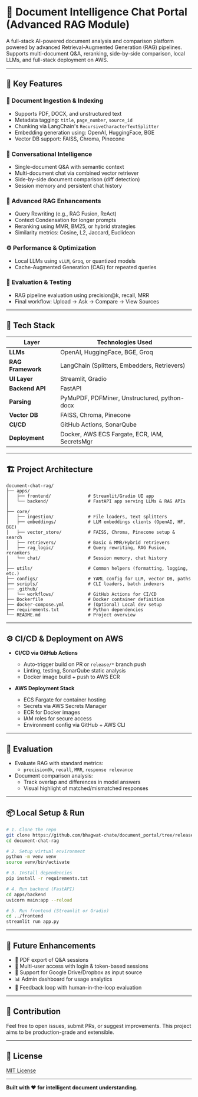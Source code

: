 # 🧠 Document Intelligence Chat Portal (Advanced RAG Module)

A full-stack AI-powered document analysis and comparison platform powered by advanced Retrieval-Augmented Generation (RAG) pipelines. Supports multi-document Q&A, reranking, side-by-side comparison, local LLMs, and full-stack deployment on AWS.

---

## 🚀 Key Features

### 📄 Document Ingestion & Indexing
- Supports PDF, DOCX, and unstructured text
- Metadata tagging: `title`, `page_number`, `source_id`
- Chunking via LangChain's `RecursiveCharacterTextSplitter`
- Embedding generation using: OpenAI, HuggingFace, BGE
- Vector DB support: FAISS, Chroma, Pinecone

### 💬 Conversational Intelligence
- Single-document Q&A with semantic context
- Multi-document chat via combined vector retriever
- Side-by-side document comparison (diff detection)
- Session memory and persistent chat history

### 🧠 Advanced RAG Enhancements
- Query Rewriting (e.g., RAG Fusion, ReAct)
- Context Condensation for longer prompts
- Reranking using MMR, BM25, or hybrid strategies
- Similarity metrics: Cosine, L2, Jaccard, Euclidean

### ⚙️ Performance & Optimization
- Local LLMs using `vLLM`, `Groq`, or quantized models
- Cache-Augmented Generation (CAG) for repeated queries

### 🧪 Evaluation & Testing
- RAG pipeline evaluation using precision@k, recall, MRR
- Final workflow: Upload → Ask → Compare → View Sources

---

## 🧰 Tech Stack

| Layer           | Technologies Used                                 |
|-----------------|---------------------------------------------------|
| **LLMs**        | OpenAI, HuggingFace, BGE, Groq                    |
| **RAG Framework**| LangChain (Splitters, Embedders, Retrievers)     |
| **UI Layer**    | Streamlit, Gradio                                 |
| **Backend API** | FastAPI                                           |
| **Parsing**     | PyMuPDF, PDFMiner, Unstructured, python-docx      |
| **Vector DB**   | FAISS, Chroma, Pinecone                           |
| **CI/CD**       | GitHub Actions, SonarQube                         |
| **Deployment**  | Docker, AWS ECS Fargate, ECR, IAM, SecretsMgr     |

---

## 🏗️ Project Architecture

```
document-chat-rag/
├── apps/
│   ├── frontend/              # Streamlit/Gradio UI app
│   └── backend/               # FastAPI app serving LLMs & RAG APIs
│
├── core/
│   ├── ingestion/             # File loaders, text splitters
│   ├── embeddings/            # LLM embeddings clients (OpenAI, HF, BGE)
│   ├── vector_store/          # FAISS, Chroma, Pinecone setup & search
│   ├── retrievers/            # Basic & MMR/Hybrid retrievers
│   ├── rag_logic/             # Query rewriting, RAG Fusion, rerankers
│   └── chat/                  # Session memory, chat history
│
├── utils/                     # Common helpers (formatting, logging, etc.)
├── configs/                   # YAML config for LLM, vector DB, paths
├── scripts/                   # CLI loaders, batch indexers
├── .github/
│   └── workflows/             # GitHub Actions for CI/CD
├── Dockerfile                 # Docker container definition
├── docker-compose.yml         # (Optional) Local dev setup
├── requirements.txt           # Python dependencies
└── README.md                  # Project overview
```

---

## ⚙️ CI/CD & Deployment on AWS

- **CI/CD via GitHub Actions**
  - Auto-trigger build on PR or `release/*` branch push
  - Linting, testing, SonarQube static analysis
  - Docker image build + push to AWS ECR

- **AWS Deployment Stack**
  - ECS Fargate for container hosting
  - Secrets via AWS Secrets Manager
  - ECR for Docker images
  - IAM roles for secure access
  - Environment config via GitHub + AWS CLI

---

## 🧪 Evaluation

- Evaluate RAG with standard metrics:
  - `precision@k`, `recall`, `MRR`, `response relevance`
- Document comparison analysis:
  - Track overlap and differences in model answers
  - Visual highlight of matched/mismatched responses

---

## 📦 Local Setup & Run

```bash
# 1. Clone the repo
git clone https://github.com/bhagwat-chate/document_portal/tree/release/1.0/dev/bhagwat
cd document-chat-rag

# 2. Setup virtual environment
python -m venv venv
source venv/bin/activate

# 3. Install dependencies
pip install -r requirements.txt

# 4. Run backend (FastAPI)
cd apps/backend
uvicorn main:app --reload

# 5. Run frontend (Streamlit or Gradio)
cd ../frontend
streamlit run app.py
```

---

## 🧠 Future Enhancements

- 🧾 PDF export of Q&A sessions
- 👥 Multi-user access with login & token-based sessions
- 🧩 Support for Google Drive/Dropbox as input source
- 📊 Admin dashboard for usage analytics
- 🔄 Feedback loop with human-in-the-loop evaluation

---

## 🤝 Contribution

Feel free to open issues, submit PRs, or suggest improvements. This project aims to be production-grade and extensible.

---

## 📄 License

[MIT License](LICENSE)

---

**Built with ❤️ for intelligent document understanding.**
